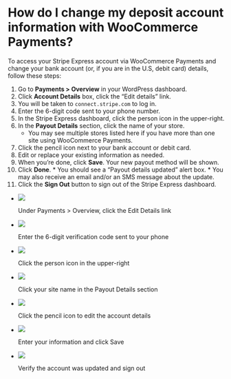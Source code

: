 # How do I change my deposit account information with WooCommerce Payments?

To access your Stripe Express account via WooCommerce Payments and change your bank account (or, if you are in the U.S, debit card) details, follow these steps:

1.  Go to **Payments > Overview** in your WordPress dashboard.
2.  Click **Account Details** box, click the “Edit details” link.
3.  You will be taken to `connect.stripe.com` to log in.
4.  Enter the 6-digit code sent to your phone number.
5.  In the Stripe Express dashboard, click the person icon in the upper-right.
6.  In the **Payout Details** section, click the name of your store.
    *   You may see multiple stores listed here if you have more than one site using WooCommerce Payments.
7.  Click the pencil icon next to your bank account or debit card.
8.  Edit or replace your existing information as needed.
9.  When you’re done, click **Save**. Your new payout method will be shown.
10.  Click **Done**.
    *   You should see a “Payout details updated” alert box.
    *   You may also receive an email and/or an SMS message about the update.
11.  Click the **Sign Out** button to sign out of the Stripe Express dashboard.

*   ![](https://woocommerce.com/wp-content/uploads/2022/08/Screenshot-taken-on-2022-08-26-at-09.22.13-UTC@2x.png)
    
    Under Payments > Overview, click the Edit Details link
    
*   ![](https://woocommerce.com/wp-content/uploads/2022/08/Screenshot-taken-on-2022-08-26-at-09.23.27-UTC@2x.png)
    
    Enter the 6-digit verification code sent to your phone
    
*   ![](https://woocommerce.com/wp-content/uploads/2022/08/Screenshot-taken-on-2022-08-26-at-09.24.19-UTC@2x.png)
    
    Click the person icon in the upper-right
    
*   ![](https://woocommerce.com/wp-content/uploads/2022/08/Screenshot-taken-on-2022-08-26-at-09.41.32-UTC@2x.png)
    
    Click your site name in the Payout Details section
    
*   ![](https://woocommerce.com/wp-content/uploads/2021/07/Screenshot-taken-on-2022-08-26-at-09.46.46-UTC@2x.png)
    
    Click the pencil icon to edit the account details
    
*   ![](https://woocommerce.com/wp-content/uploads/2022/08/Screenshot-taken-on-2022-08-26-at-09.43.03-UTC@2x.png)
    
    Enter your information and click Save
    
*   ![](https://woocommerce.com/wp-content/uploads/2022/08/Screenshot-taken-on-2022-08-26-at-09.29.26-UTC@2x.png)
    
    Verify the account was updated and sign out